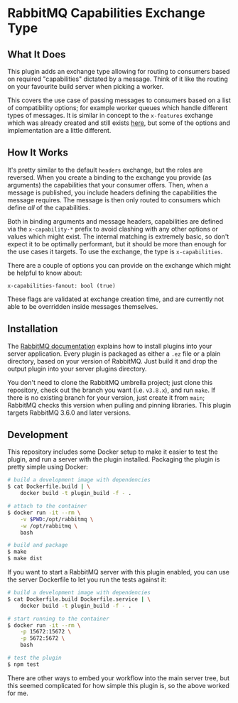 # RabbitMQ Capabilities Exchange Type

## What It Does

This plugin adds an exchange type allowing for routing to consumers
based on required "capabilities" dictated by a message. Think of it
like the routing on your favourite build server when picking a worker.

This covers the use case of passing messages to consumers based on
a list of compatibility options; for example worker queues which
handle different types of messages. It is similar in concept to the
`x-features` exchange which was already created and still exists
[here](https://github.com/senseysensor/rabbitmq-x-features-exchange),
but some of the options and implementation are a little different.

## How It Works

It's pretty similar to the default `headers` exchange, but the roles
are reversed. When you create a binding to the exchange you provide
(as arguments) the capabilities that your consumer offers. Then, when
a message is published, you include headers defining the capabilities
the message requires. The message is then only routed to consumers which
define *all* of the capabilities.

Both in binding arguments and message headers, capabilities are defined
via the `x-capability-*` prefix to avoid clashing with any other options
or values which might exist. The internal matching is extremely basic, so
don't expect it to be optimally performant, but it should be more than
enough for the use cases it targets. To use the exchange, the type is
`x-capabilities`.

There are a couple of options you can provide on the exchange which might
be helpful to know about:

```
x-capabilities-fanout: bool (true)
```

These flags are validated at exchange creation time, and are currently not
able to be overridden inside messages themselves.

## Installation

The [RabbitMQ documentation](https://www.rabbitmq.com/installing-plugins.html)
explains how to install plugins into your server application. Every plugin is
packaged as either a `.ez` file or a plain directory, based on your version
of RabbitMQ. Just build it and drop the output plugin into your server plugins
directory.

You don't need to clone the RabbitMQ umbrella project; just clone
this repository, check out the branch you want (i.e. `v3.8.x`), and run `make`.
If there is no existing branch for your version, just create it from `main`;
RabbitMQ checks this version when pulling and pinning libraries. This plugin
targets RabbitMQ 3.6.0 and later versions.

## Development

This repository includes some Docker setup to make it easier to test the plugin,
and run a server with the plugin installed. Packaging the plugin is pretty simple
using Docker:

```bash
# build a development image with dependencies
$ cat Dockerfile.build | \
    docker build -t plugin_build -f - .

# attach to the container
$ docker run -it --rm \
    -v $PWD:/opt/rabbitmq \
    -w /opt/rabbitmq \
    bash

# build and package
$ make
$ make dist
```

If you want to start a RabbitMQ server with this plugin enabled, you can use
the server Dockerfile to let you run the tests against it:

```bash
# build a development image with dependencies
$ cat Dockerfile.build Dockerfile.service | \
    docker build -t plugin_build -f - .

# start running to the container
$ docker run -it --rm \
    -p 15672:15672 \
    -p 5672:5672 \
    bash

# test the plugin
$ npm test
```

There are other ways to embed your workflow into the main server tree, but this
seemed complicated for how simple this plugin is, so the above worked for me.
